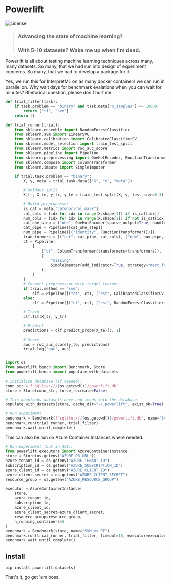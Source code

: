 # Powerlift

![License](https://img.shields.io/github/license/interpretml/interpret.svg?style=flat-square)
<br/>
> ### Advancing the state of machine learning?
> ### With 5-10 datasets? Wake me up when I'm dead.

Powerlift is all about testing machine learning techniques across many, many datasets. So many, that we had run into design of experiment concerns. So many, that we had to develop a package for it.

Yes, we run this for InterpretML on as many docker containers we can run in parallel on. Why wait days for benchmark evalations when you can wait for minutes? Rhetorical question, please don't hurt me.

```python
def trial_filter(task):
    if task.problem == "binary" and task.meta["n_samples"] <= 10000:
        return ["rf", "svm"]
    return []

def trial_runner(trial):
    from sklearn.ensemble import RandomForestClassifier
    from sklearn.svm import LinearSVC
    from sklearn.calibration import CalibratedClassifierCV
    from sklearn.model_selection import train_test_split
    from sklearn.metrics import roc_auc_score
    from sklearn.pipeline import Pipeline
    from sklearn.preprocessing import OneHotEncoder, FunctionTransformer
    from sklearn.compose import ColumnTransformer
    from sklearn.impute import SimpleImputer

    if trial.task.problem == "binary":
        X, y, meta = trial.task.data(["X", "y", "meta"])

        # Holdout split
        X_tr, X_te, y_tr, y_te = train_test_split(X, y, test_size=0.3)

        # Build preprocessor
        is_cat = meta["categorical_mask"]
        cat_cols = [idx for idx in range(X.shape[1]) if is_cat[idx]]
        num_cols = [idx for idx in range(X.shape[1]) if not is_cat[idx]]
        cat_ohe_step = ("ohe", OneHotEncoder(sparse_output=True, handle_unknown="ignore"))
        cat_pipe = Pipeline([cat_ohe_step])
        num_pipe = Pipeline([("identity", FunctionTransformer())])
        transformers = [("cat", cat_pipe, cat_cols), ("num", num_pipe, num_cols)]
        ct = Pipeline(
            [
                ("ct", ColumnTransformer(transformers=transformers)),
                (
                    "missing",
                    SimpleImputer(add_indicator=True, strategy="most_frequent"),
                ),
            ]
        )
        # Connect preprocessor with target learner
        if trial.method == "svm":
            clf = Pipeline([("ct", ct), ("est", CalibratedClassifierCV(LinearSVC()))])
        else:
            clf = Pipeline([("ct", ct), ("est", RandomForestClassifier())])

        # Train
        clf.fit(X_tr, y_tr)

        # Predict
        predictions = clf.predict_proba(X_te)[:, 1]

        # Score
        auc = roc_auc_score(y_te, predictions)
        trial.log("auc", auc)


import os
from powerlift.bench import Benchmark, Store
from powerlift.bench import populate_with_datasets

# Initialize database (if needed).
conn_str = f"sqlite:///{os.getcwd()}/powerlift.db"
store = Store(conn_str, force_recreate=False)

# This downloads datasets once and feeds into the database.
populate_with_datasets(store, cache_dir="~/.powerlift", exist_ok=True)

# Run experiment
benchmark = Benchmark(f"sqlite:///{os.getcwd()}/powerlift.db", name="SVM vs RF")
benchmark.run(trial_runner, trial_filter)
benchmark.wait_until_complete()
```

This can also be run on Azure Container Instances where needed.
```python
# Run experiment (but in ACI).
from powerlift.executors import AzureContainerInstance
store = Store(os.getenv("AZURE_DB_URL"))
azure_tenant_id = os.getenv("AZURE_TENANT_ID")
subscription_id = os.getenv("AZURE_SUBSCRIPTION_ID")
azure_client_id = os.getenv("AZURE_CLIENT_ID")
azure_client_secret = os.getenv("AZURE_CLIENT_SECRET")
resource_group = os.getenv("AZURE_RESOURCE_GROUP")

executor = AzureContainerInstance(
    store,
    azure_tenant_id,
    subscription_id,
    azure_client_id,
    azure_client_secret=azure_client_secret,
    resource_group=resource_group,
    n_running_containers=5
)
benchmark = Benchmark(store, name="SVM vs RF")
benchmark.run(trial_runner, trial_filter, timeout=10, executor=executor)
benchmark.wait_until_complete()
```

## Install
`pip install powerlift[datasets]`

That's it, go get 'em boss.